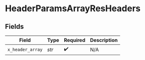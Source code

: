 # HeaderParamsArrayResHeaders


## Fields

| Field              | Type               | Required           | Description        |
| ------------------ | ------------------ | ------------------ | ------------------ |
| `x_header_array`   | *str*              | :heavy_check_mark: | N/A                |